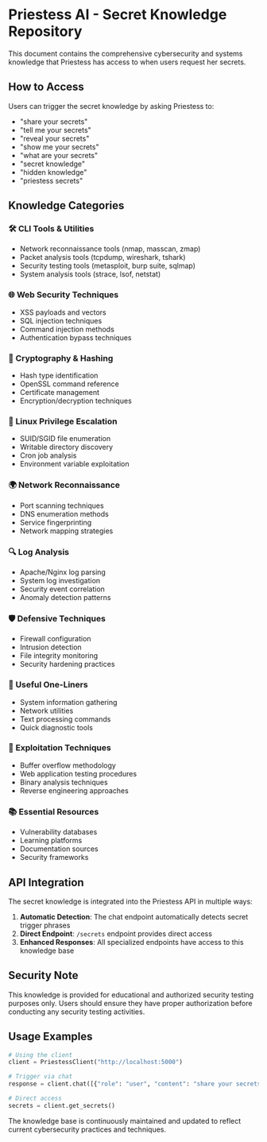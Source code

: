 # Priestess AI - Secret Knowledge Repository

This document contains the comprehensive cybersecurity and systems knowledge that Priestess has access to when users request her secrets.

## How to Access

Users can trigger the secret knowledge by asking Priestess to:
- "share your secrets"
- "tell me your secrets" 
- "reveal your secrets"
- "show me your secrets"
- "what are your secrets"
- "secret knowledge"
- "hidden knowledge"
- "priestess secrets"

## Knowledge Categories

### 🛠️ CLI Tools & Utilities
- Network reconnaissance tools (nmap, masscan, zmap)
- Packet analysis tools (tcpdump, wireshark, tshark)
- Security testing tools (metasploit, burp suite, sqlmap)
- System analysis tools (strace, lsof, netstat)

### 🌐 Web Security Techniques
- XSS payloads and vectors
- SQL injection techniques
- Command injection methods
- Authentication bypass techniques

### 🔐 Cryptography & Hashing
- Hash type identification
- OpenSSL command reference
- Certificate management
- Encryption/decryption techniques

### 🐧 Linux Privilege Escalation
- SUID/SGID file enumeration
- Writable directory discovery
- Cron job analysis
- Environment variable exploitation

### 🌍 Network Reconnaissance
- Port scanning techniques
- DNS enumeration methods
- Service fingerprinting
- Network mapping strategies

### 🔍 Log Analysis
- Apache/Nginx log parsing
- System log investigation
- Security event correlation
- Anomaly detection patterns

### 🛡️ Defensive Techniques
- Firewall configuration
- Intrusion detection
- File integrity monitoring
- Security hardening practices

### 🔧 Useful One-Liners
- System information gathering
- Network utilities
- Text processing commands
- Quick diagnostic tools

### 🎯 Exploitation Techniques
- Buffer overflow methodology
- Web application testing procedures
- Binary analysis techniques
- Reverse engineering approaches

### 📚 Essential Resources
- Vulnerability databases
- Learning platforms
- Documentation sources
- Security frameworks

## API Integration

The secret knowledge is integrated into the Priestess API in multiple ways:

1. **Automatic Detection**: The chat endpoint automatically detects secret trigger phrases
2. **Direct Endpoint**: `/secrets` endpoint provides direct access
3. **Enhanced Responses**: All specialized endpoints have access to this knowledge base

## Security Note

This knowledge is provided for educational and authorized security testing purposes only. Users should ensure they have proper authorization before conducting any security testing activities.

## Usage Examples

```python
# Using the client
client = PriestessClient("http://localhost:5000")

# Trigger via chat
response = client.chat([{"role": "user", "content": "share your secrets"}])

# Direct access
secrets = client.get_secrets()
```

The knowledge base is continuously maintained and updated to reflect current cybersecurity practices and techniques.